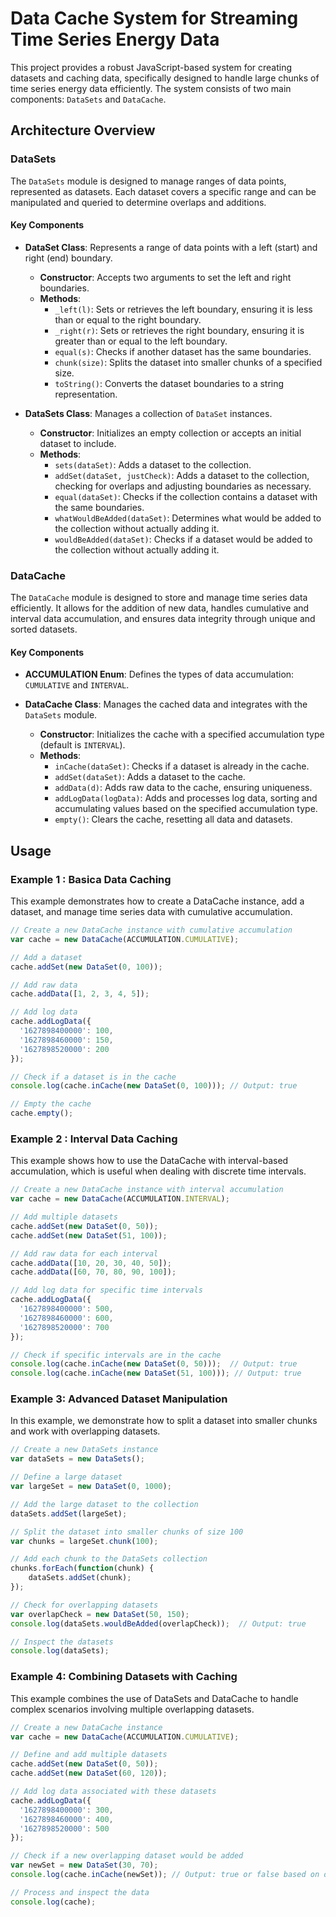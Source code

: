# Data Cache System for Streaming Time Series Energy Data

This project provides a robust JavaScript-based system for creating datasets and caching data, specifically designed to handle large chunks of time series energy data efficiently. The system consists of two main components: `DataSets` and `DataCache`.

## Architecture Overview

### DataSets

The `DataSets` module is designed to manage ranges of data points, represented as datasets. Each dataset covers a specific range and can be manipulated and queried to determine overlaps and additions.

#### Key Components

- **DataSet Class**: Represents a range of data points with a left (start) and right (end) boundary.
  - **Constructor**: Accepts two arguments to set the left and right boundaries.
  - **Methods**:
    - `_left(l)`: Sets or retrieves the left boundary, ensuring it is less than or equal to the right boundary.
    - `_right(r)`: Sets or retrieves the right boundary, ensuring it is greater than or equal to the left boundary.
    - `equal(s)`: Checks if another dataset has the same boundaries.
    - `chunk(size)`: Splits the dataset into smaller chunks of a specified size.
    - `toString()`: Converts the dataset boundaries to a string representation.

- **DataSets Class**: Manages a collection of `DataSet` instances.
  - **Constructor**: Initializes an empty collection or accepts an initial dataset to include.
  - **Methods**:
    - `sets(dataSet)`: Adds a dataset to the collection.
    - `addSet(dataSet, justCheck)`: Adds a dataset to the collection, checking for overlaps and adjusting boundaries as necessary.
    - `equal(dataSet)`: Checks if the collection contains a dataset with the same boundaries.
    - `whatWouldBeAdded(dataSet)`: Determines what would be added to the collection without actually adding it.
    - `wouldBeAdded(dataSet)`: Checks if a dataset would be added to the collection without actually adding it.

### DataCache

The `DataCache` module is designed to store and manage time series data efficiently. It allows for the addition of new data, handles cumulative and interval data accumulation, and ensures data integrity through unique and sorted datasets.

#### Key Components

- **ACCUMULATION Enum**: Defines the types of data accumulation: `CUMULATIVE` and `INTERVAL`.

- **DataCache Class**: Manages the cached data and integrates with the `DataSets` module.
  - **Constructor**: Initializes the cache with a specified accumulation type (default is `INTERVAL`).
  - **Methods**:
    - `inCache(dataSet)`: Checks if a dataset is already in the cache.
    - `addSet(dataSet)`: Adds a dataset to the cache.
    - `addData(d)`: Adds raw data to the cache, ensuring uniqueness.
    - `addLogData(logData)`: Adds and processes log data, sorting and accumulating values based on the specified accumulation type.
    - `empty()`: Clears the cache, resetting all data and datasets.

## Usage

### Example 1 : Basica Data Caching
This example demonstrates how to create a DataCache instance, add a dataset, and manage time series data with cumulative accumulation.

```javascript
// Create a new DataCache instance with cumulative accumulation
var cache = new DataCache(ACCUMULATION.CUMULATIVE);

// Add a dataset
cache.addSet(new DataSet(0, 100));

// Add raw data
cache.addData([1, 2, 3, 4, 5]);

// Add log data
cache.addLogData({
  '1627898400000': 100,
  '1627898460000': 150,
  '1627898520000': 200
});

// Check if a dataset is in the cache
console.log(cache.inCache(new DataSet(0, 100))); // Output: true

// Empty the cache
cache.empty();
```


### Example 2 : Interval Data Caching
This example shows how to use the DataCache with interval-based accumulation, which is useful when dealing with discrete time intervals.

```javascript
// Create a new DataCache instance with interval accumulation
var cache = new DataCache(ACCUMULATION.INTERVAL);

// Add multiple datasets
cache.addSet(new DataSet(0, 50));
cache.addSet(new DataSet(51, 100));

// Add raw data for each interval
cache.addData([10, 20, 30, 40, 50]);
cache.addData([60, 70, 80, 90, 100]);

// Add log data for specific time intervals
cache.addLogData({
  '1627898400000': 500,
  '1627898460000': 600,
  '1627898520000': 700
});

// Check if specific intervals are in the cache
console.log(cache.inCache(new DataSet(0, 50)));  // Output: true
console.log(cache.inCache(new DataSet(51, 100))); // Output: true
```

### Example 3: Advanced Dataset Manipulation
In this example, we demonstrate how to split a dataset into smaller chunks and work with overlapping datasets.

```javascript
// Create a new DataSets instance
var dataSets = new DataSets();

// Define a large dataset
var largeSet = new DataSet(0, 1000);

// Add the large dataset to the collection
dataSets.addSet(largeSet);

// Split the dataset into smaller chunks of size 100
var chunks = largeSet.chunk(100);

// Add each chunk to the DataSets collection
chunks.forEach(function(chunk) {
    dataSets.addSet(chunk);
});

// Check for overlapping datasets
var overlapCheck = new DataSet(50, 150);
console.log(dataSets.wouldBeAdded(overlapCheck));  // Output: true

// Inspect the datasets
console.log(dataSets);
```

### Example 4: Combining Datasets with Caching
This example combines the use of DataSets and DataCache to handle complex scenarios involving multiple overlapping datasets.

```javascript
// Create a new DataCache instance
var cache = new DataCache(ACCUMULATION.CUMULATIVE);

// Define and add multiple datasets
cache.addSet(new DataSet(0, 50));
cache.addSet(new DataSet(60, 120));

// Add log data associated with these datasets
cache.addLogData({
  '1627898400000': 300,
  '1627898460000': 400,
  '1627898520000': 500
});

// Check if a new overlapping dataset would be added
var newSet = new DataSet(30, 70);
console.log(cache.inCache(newSet)); // Output: true or false based on overlap handling

// Process and inspect the data
console.log(cache);
```
